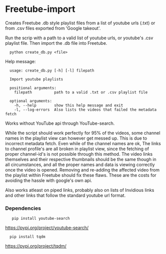 # Freetube-import
Creates Freetube .db style playlist files from a list of youtube urls (.txt) or from .csv files exported from 'Google takeout'.

Run the scrip with a path to a valid list of youtube urls, or youtube's .csv playlist file. Then import the .db file into Freetube.

      python create_db.py <file>

Help message:

      usage: create_db.py [-h] [-l] filepath

      Import youtube playlists

      positional arguments:
        filepath          path to a valid .txt or .csv playlist file

      optional arguments:
        -h, --help        show this help message and exit
        -l, --log-errors  Also lists the videos that failed the metadata fetch

Works without YouTube api through YouTube-search. 

While the script should work perfectly for 95% of the videos, some channel names in the playlist view can however get messed up. This is due to incorrect metadata fetch. Even while of the channel names are ok, The links to channel profile's are all broken in playlist view, since the fetching of proper channel-id's is not possible through this method. 
The video links themselves and their respective thumbnails should be the same though in all circumstances, and all the proper names and data is viewing correctly once the video is opened. Removing and re-adding the affected video from the playlist within Freetube should fix these flaws. 
These are the costs for avoiding the hassle with google's own api.

Also works atleast on piped links, probably also on lists of Invidious links and other links that follow the standard youtube url format.

###  Dependencies 

       pip install youtube-search
https://pypi.org/project/youtube-search/

      pip install tqdm
https://pypi.org/project/tqdm/
